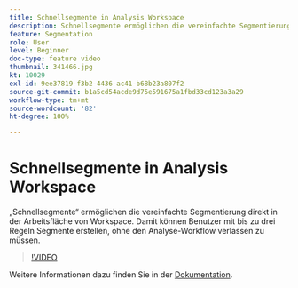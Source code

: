 ```yaml
---
title: Schnellsegmente in Analysis Workspace
description: Schnellsegmente ermöglichen die vereinfachte Segmentierung direkt in der Arbeitsfläche von Workspace. Damit können Benutzer mit bis zu drei Regeln Segmente erstellen, ohne den Analyse-Workflow verlassen zu müssen.
feature: Segmentation
role: User
level: Beginner
doc-type: feature video
thumbnail: 341466.jpg
kt: 10029
exl-id: 9ee37819-f3b2-4436-ac41-b68b23a807f2
source-git-commit: b1a5cd54acde9d75e591675a1fbd33cd123a3a29
workflow-type: tm+mt
source-wordcount: '82'
ht-degree: 100%

---
```


# Schnellsegmente in Analysis Workspace

„Schnellsegmente“ ermöglichen die vereinfachte Segmentierung direkt in der Arbeitsfläche von Workspace. Damit können Benutzer mit bis zu drei Regeln Segmente erstellen, ohne den Analyse-Workflow verlassen zu müssen.

>[!VIDEO](https://video.tv.adobe.com/v/3410293/?quality=12&learn=on&captions=ger)

Weitere Informationen dazu finden Sie in der [Dokumentation](https://experienceleague.adobe.com/docs/analytics/analyze/analysis-workspace/components/segments/quick-segments.html?lang=de).
